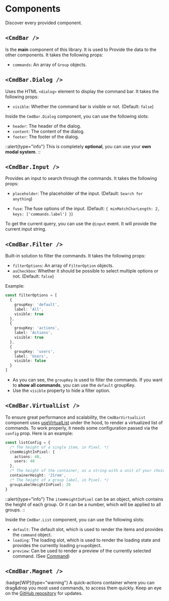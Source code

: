 # Components

Discover every provided component. 


## `<CmdBar />`
Is the **main** component of this library. It is used to Provide the data to the other components. It takes the following props:
- `commands`: An array of `Group` objects.

## `<CmdBar.Dialog />`
Uses the HTML `<dialog>` element to display the command bar. It takes the following props:
- `visible`: Whether the command bar is visible or not. (Default: `false`)

Inside the `CmdBar.Dialog` component, you can use the following slots:
- `header`: The header of the dialog.
- `content`: The content of the dialog.
- `footer`: The footer of the dialog.

::alert{type="info"}
This is completely **optional**, you can use your **own modal system**.
::

## `<CmdBar.Input />`
Provides an input to search through the commands. It takes the following props:
- `placeholder`: The placeholder of the input. (Default: `Search for anything`)
<!-- is this even needed? -->
- `fuse`: The fuse options of the input. (Default: `{ minMatchCharLength: 2, keys: ['commands.label'] }`)

To get the current query, you can use the `@input` event. It will provide the current input string.

## `<CmdBar.Filter />`
Built-in solution to filter the commands. It takes the following props:
- `filterOptions`: An array of `FilterOption` objects.
- `asCheckbox`: Whether it should be possible to select multiple options or not. (Default: `false`)

Example:
```ts
const filterOptions = [
  {
    groupKey: 'default',
    label: 'All',
    visible: true
  },
  {
    groupKey: 'actions',
    label: 'Actions',
    visible: true
  },
  {
    groupKey: 'users',
    label: 'Users',
    visible: false
  }
]
```

- As you can see, the `groupKey` is used to filter the commands. If you want to **show all commands**, you can use the `default` groupKey.
- Use the `visible` property to hide a filter option.

## `<CmdBar.VirtualList />`
To ensure great performance and scalability, the `CmdBarVirtualList` component uses [useVirtualList](https://vueuse.org/core/useVirtualList/#usevirtuallist) under the hood, to render a virtualized list of commands.
To work properly, it needs some configuration passed via the `config` prop. Here is an example:
```ts
const listConfig = {
  /* The height of a single item, in Pixel. */
  itemHeightInPixel: {
    actions: 48,
    users: 48
  },
  /* The height of the container, as a string with a unit of your choice. */
  containerHeight: '21rem',
  /* The height of a group label, in Pixel. */
  groupLabelHeightInPixel: 20
}
```
::alert{type="info"}
The `itemHeightInPixel` can be an object, which contains the height of each group. Or it can be a number, which will be applied to all groups.
::

Inside the `CmdBar.List` component, you can use the following slots:
- `default`: The default slot, which is used to render the items and provides the `command` object. 
- `loading`: The loading slot, which is used to render the loading state and provides the currently loading `group`object.
- `preview`: Can be used to render a preview of the currently selected command. (See [Command](../examples/2.preview.md))

## `<CmdBar.Magnet />`
:badge[WIP]{type="warning"}
A quick-actions container where you can drag&drop you most used commands, to access them quickly. 
Keep an eye on the [GitHub repository](https://github.com/fabkho/cmd-bar) for updates.


